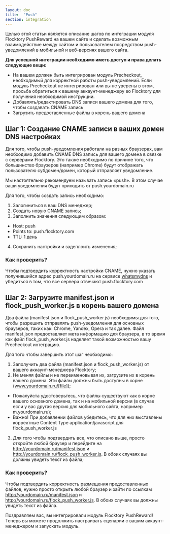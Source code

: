 ```yaml
---
layout: doc
title:  "Push"
section: integration
---
```


Целью этой статьи является описание шагов по интеграции модуля Flocktory PushReward на вашем сайте и сделать возможным взаимодействие между сайтом и пользователем посредством push-уведомлений в мобильной и веб-версиях вашего сайта.

**Для успешной интеграции необходимо иметь доступ и права делать следующие вещи:**
* На вашем должен быть интегрирован модуль Precheckout, необходимый для корректной работы push-уведомлений. Если модуль Precheckout не интегрирован или вы не уверены в этом, просьба обратиться к вашему аккаунт-менеджеру во Flocktory для получения необходимой инструкции.
* Добавлять/редактировать DNS записи вашего домена для того, чтобы создавать CNAME запись
* Загрузить предоставленные файлы в корень вашего домена

## Шаг 1: Создание CNAME записи в ваших домен DNS настройках
Для того, чтобы push-уведомления работали на разных браузерах, вам необходимо добавить CNAME DNS запись для вашего домена в связке с серверами Flocktory. Это также необходимо по причине того, что большинство браузеров (например Chrome) будут отображать пользователю субдомен/домен, который отправляет уведомление.

Мы настоятельно рекомендуем называть запись «push». В этом случае ваши уведомления будут приходить от push.yourdomain.ru

Для того, чтобы создать запись необходимо:

1. Залогиниться в ваш DNS менеджер;
2. Создать новую CNAME запись;
3. Заполнить значения следующим образом:
  * Host: push
  * Points to: push.flocktory.com
  * TTL: 1 день
4. Сохранить настройки и задеплоить изменения;

### Как проверить?
Чтобы подтвердить корректность настройки CNAME, нужно указать получившийся адрес push.yourdomain.ru на сервисе [whatsmydns](https://www.whatsmydns.net/#CNAME) и убедиться в том, что все сервера отвечают push.flocktory.com

## Шаг 2: Загрузите manifest.json и flock_push_worker.js в корень вашего домена

Два файла (manifest.json и flock_push_worker.js) необходимы для того, чтобы разрешить отправлять push-уведомления для основных браузеров, таких как: Chrome, Yandex, Opera и так далее. Файл manifest.json предоставляет мета информацию для браузера, в то время как файл flock_push_worker.js наделяет такой возможностью вашу Precheckout интеграцию.

Для того чтобы завершить этот шаг необходимо:

1. Заполучить два файла (manifest.json и flock_push_worker.js) от вашего аккаунт-менеджера Flocktory;
2. Не меняя файлы и не переименовывая их, загрузите их в корень вашего домена. Эти файлы должны быть доступны в корне (www.yourdomain.ru/[file]);
  * Пожалуйста удостоверьтесь, что файлы существуют как в корне вашего основного домена, так и на мобильной версии (в случае если у вас другая версия для мобильного сайта, например m.yourdomain.ru);
  * Важно! При добавлении файлов убедитесь, что для них выставлены корректные Content Type application/javascript для flock_push_worker.js
3. Для того чтобы подтвердить все, что описано выше, просто откройте любой браузер и перейдите на http://yourdomain.ru/manifest.json и http://yourdomain.ru/flock_push_worker.js. В обоих случаях вы должны увидеть текст из файла;

### Как проверить?
Чтобы подтвердить корректность размещения предоставленных файлов, нужно просто открыть любой браузер и зайти по cсылкам http://yourdomain.ru/manifest.json и http://yourdomain.ru/flock_push_worker.js. В обоих случаях вы должны увидеть текст из файла.

Поздравляем вас, вы интегрировали модуль Flocktory PushReward! Теперь вы можете продолжить настраивать сценарии с вашим аккаунт-менеджером и запускать модуль.
